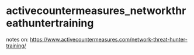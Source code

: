# activecountermeasures_networkthreathuntertraining
notes on: https://www.activecountermeasures.com/network-threat-hunter-training/
